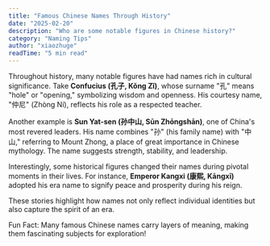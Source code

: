 ```yaml
---
title: "Famous Chinese Names Through History"
date: "2025-02-20"
description: "Who are some notable figures in Chinese history?"
category: "Naming Tips"
author: "xiaozhuge"
readTime: "5 min read"
---
```


Throughout history, many notable figures have had names rich in cultural significance. Take **Confucius (孔子, Kǒng Zǐ)**, whose surname "孔" means "hole" or "opening," symbolizing wisdom and openness. His courtesy name, "仲尼" (Zhòng Ní), reflects his role as a respected teacher.

Another example is **Sun Yat-sen (孙中山, Sūn Zhōngshān)**, one of China's most revered leaders. His name combines "孙" (his family name) with "中山," referring to Mount Zhong, a place of great importance in Chinese mythology. The name suggests strength, stability, and leadership.

Interestingly, some historical figures changed their names during pivotal moments in their lives. For instance, **Emperor Kangxi (康熙, Kāngxī)** adopted his era name to signify peace and prosperity during his reign.

These stories highlight how names not only reflect individual identities but also capture the spirit of an era.

Fun Fact: Many famous Chinese names carry layers of meaning, making them fascinating subjects for exploration!